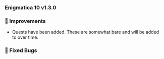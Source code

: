 ### Enigmatica 10 v1.3.0

### 🌟 Improvements

-   Quests have been added. These are somewhat bare and will be added to over time.

### 🐛 Fixed Bugs
